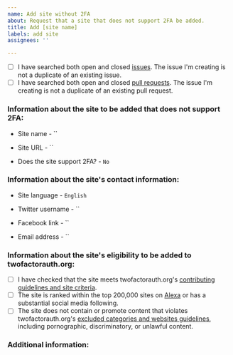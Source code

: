 ```yaml
---
name: Add site without 2FA
about: Request that a site that does not support 2FA be added.
title: Add [site name]
labels: add site
assignees: ''

---
```


<!-- Before submitting this issue, please update the title to include the name of the site to be added. 
Submit a single issue for each site to be added.
Check both boxes below before submitting your issue to verify that you have already checked for duplicate issues and pull requests relating to your request. -->

- [ ] I have searched both open and closed [issues](https://github.com/2factorauth/twofactorauth/issues). The issue I'm creating is not a duplicate of an existing issue.
- [ ] I have searched both open and closed [pull requests](https://github.com/2factorauth/twofactorauth/pulls). The issue I'm creating is not a duplicate of an existing pull request.

### Information about the site to be added that does not support 2FA: ###
<!-- Official name of the site -->
* Site name - ``

<!-- Link to the main page -->
* Site URL - ``

* Does the site support 2FA? - `No`

### Information about the site's contact information: ###
<!-- This information is used to allow those visiting twofactorauth.org to contact the owner of the site and request that 2FA be supported.
Leave any fields that do not have contact information blank. -->

<!-- Language of the site.
This information is used to translate the Tweet and email subject sent to the listed contact information.
It defaults to English unless otherwise specified.
List the language used for the site's Twitter and support email address. -->
* Site language - `English`

<!-- Twitter username of the site -->
* Twitter username - ``

<!-- Facebook page link for the site -->
* Facebook link - ``

<!-- Support email address for the site -->
* Email address - ``

### Information about the site's eligibility to be added to twofactorauth.org: ###
<!-- Check each box below to verify that the site meets our requirements for being listed.
If a site does not meet any of these requirements, feel free to continue your issue submission.
Leave any unmet requirements unchecked, and add any additional information or questions in the "Additional information" section below. -->

- [ ] I have checked that the site meets twofactorauth.org's [contributing guidelines and site criteria](https://github.com/2factorauth/twofactorauth/blob/master/CONTRIBUTING.md).
- [ ] The site is ranked within the top 200,000 sites on [Alexa](https://www.alexa.com/siteinfo/) or has a substantial social media following.
- [ ] The site does not contain or promote content that violates twofactorauth.org's [excluded categories and websites guidelines](https://github.com/2factorauth/twofactorauth/blob/master/EXCLUSION.md), including pornographic, discriminatory, or unlawful content.

### Additional information: ###
<!-- If you have any additional information to provide, please do so below. -->
